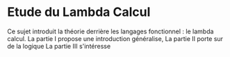 # Etude du Lambda Calcul

Ce sujet introduit la théorie derrière les langages fonctionnel : le lambda calcul.
La partie I propose une introduction généralise,
La partie II porte sur de la logique
La partie III s'intéresse 
<!--stackedit_data:
eyJoaXN0b3J5IjpbODkwMzQ2Njc5LC0yMDg4NzQ2NjEyXX0=
-->